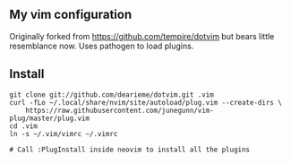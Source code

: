 ## My vim configuration

Originally forked from https://github.com/tempire/dotvim but bears little
resemblance now. Uses pathogen to load plugins.

## Install

    git clone git://github.com/dearieme/dotvim.git .vim
    curl -fLo ~/.local/share/nvim/site/autoload/plug.vim --create-dirs \
        https://raw.githubusercontent.com/junegunn/vim-plug/master/plug.vim
    cd .vim
    ln -s ~/.vim/vimrc ~/.vimrc

    # Call :PlugInstall inside neovim to install all the plugins


